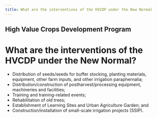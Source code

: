 ```yaml
---
title: What are the interventions of the HVCDP under the New Normal
---
```


## High Value Crops Development Program

# What are the interventions of the HVCDP under the New Normal?


 - Distribution of  seeds/seeds for buffer stocking, planting materials, equipment, other farm inputs, and other irrigation paraphernalia;
 - Distribution/construction of postharvest/processing equipment, machineries and facilities;
 - Training and training-related events;
 - Rehabilitation of old trees;
 - Establishment of Learning Sites and Urban Agriculture Garden; and
 - Construction/installation of small-scale irrigation projects (SSIP).
